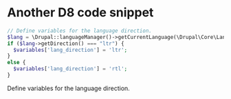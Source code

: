 # Another D8 code snippet

```php
// Define variables for the language direction.
$lang = \Drupal::languageManager()->getCurrentLanguage(\Drupal\Core\Language\LanguageInterface::TYPE_CONTENT);
if ($lang->getDirection() === "ltr") {
  $variables['lang_direction'] = 'ltr';
}
else {
  $variables['lang_direction'] = 'rtl';
}

```

Define variables for the language direction.
